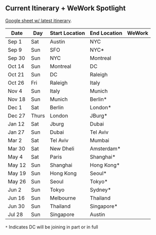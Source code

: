 ## Current Itinerary + WeWork Spotlight 

[Google sheet w/ latest itinerary](https://docs.google.com/spreadsheets/d/1_bPIQD0aP_-2ydCsFFizqjB-6MPbmBQpFjInjZ7GBlY/edit#gid=0). 

| Date   | Day   | Start Location | End Location | WeWork |
|--------|-------|----------------|--------------|--------|
| Sep 1  | Sat   | Austin         | NYC          |        |
| Sep 9  | Sun   | SFO            | NYC*         |        |
| Sep 30 | Sun   | NYC            | Montreal     |        |
| Oct 14 | Sun   | Montreal       | DC           |        |
| Oct 21 | Sun   | DC             | Raleigh      |        |
| Oct 26 | Fri   | Raleigh        | Italy        |        |
| Nov 4  | Sun   | Italy          | Munich       |        |
| Nov 18 | Sun   | Munich         | Berlin*      |        |
| Dec 1  | Sat   | Berlin         | London*      |        |
| Dec 27 | Thurs | London         | JBurg*       |        |
| Jan 12 | Sat   | Jburg          | Dubai        |        |
| Jan 27 | Sun   | Dubai          | Tel Aviv     |        |
| Mar 2  | Sat   | Tel Aviv       | Mumbai       |        |
| Mar 30 | Sat   | New Dheli      | Amsterdam*   |        |
| May 4  | Sat   | Paris          | Shanghai*    |        |
| May 12 | Sun   | Shanghai       | Hong Kong*   |        |
| May 19 | Sun   | Hong Kong      | Seoul*       |        |
| May 26 | Sun   | Seoul          | Tokyo*       |        |
| Jun 2  | Sun   | Tokyo          | Sydney*      |        |
| Jun 16 | Sun   | Melbourne      | Thailand     |        |
| Jun 30 | Sun   | Thailand       | Singapore*   |        |
| Jul 28 | Sun   | Singapore      | Austin       |        |




`*` Indicates DC will be joining in part or in full 
